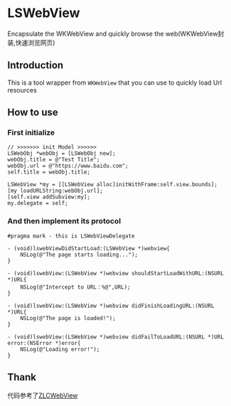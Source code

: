 # LSWebView
Encapsulate the WKWebView and quickly browse the web(WKWebView封装,快速浏览网页)

## Introduction
This is a tool wrapper from `WKWebView` that you can use to quickly load Url resources

## How to use
### First initialize
```objc
// >>>>>>> init Model >>>>>>
LSWebObj *webObj = [LSWebObj new];
webObj.title = @"Test Title";
webObj.url = @"https://www.baidu.com";
self.title = webObj.title;

LSWebView *my = [[LSWebView alloc]initWithFrame:self.view.bounds];
[my loadURLString:webObj.url];
[self.view addSubview:my];
my.delegate = self;
```

### And then implement its protocol
```objc
#pragma mark - this is LSWebViewDelegate

- (void)lswebViewDidStartLoad:(LSWebView *)webview{
    NSLog(@"The page starts loading...");
}

- (void)lswebView:(LSWebView *)webview shouldStartLoadWithURL:(NSURL *)URL{
    NSLog(@"Intercept to URL：%@",URL);
}

- (void)lswebView:(LSWebView *)webview didFinishLoadingURL:(NSURL *)URL{
    NSLog(@"The page is loaded!");
}

- (void)lswebView:(LSWebView *)webview didFailToLoadURL:(NSURL *)URL error:(NSError *)error{
    NSLog(@"Loading error!");
}
```

## Thank
代码参考了[ZLCWebView](https://github.com/lczhai/ZLCWebView)
